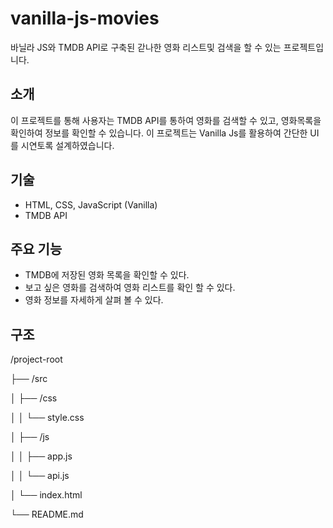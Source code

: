 # vanilla-js-movies

바닐라 JS와 TMDB API로 구축된 갇나한 영화 리스트및 검색을 할 수 있는 프로젝트입니다.

## 소개

이 프로젝트를 통해 사용자는 TMDB API를 통하여 영화를 검색할 수 있고, 영화목록을 확인하여 정보를 확인할 수 있습니다.
이 프로젝트는 Vanilla Js를 활용하여 간단한 UI를 시연토록 설계하였습니다.

## 기술

- HTML, CSS, JavaScript (Vanilla)
- TMDB API

## 주요 기능

- TMDB에 저장된 영화 목록을 확인할 수 있다.
- 보고 싶은 영화를 검색하여 영화 리스트를 확인 할 수 있다.
- 영화 정보를 자세하게 살펴 볼 수 있다.

## 구조

/project-root

├── /src

│   ├── /css

│   │   └── style.css

│   ├── /js

│   │   ├── app.js

│   │   └── api.js

│   └── index.html

└── README.md

